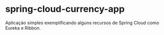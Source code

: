 # spring-cloud-currency-app
Aplicação simples exemplificando alguns recursos de Spring Cloud como Eureka e Ribbon.
